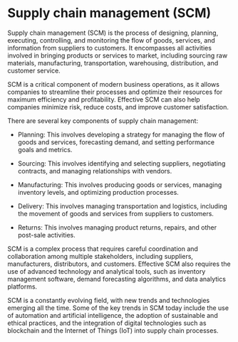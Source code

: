 # Supply chain management (SCM)

Supply chain management (SCM) is the process of designing, planning, executing, controlling, and monitoring the flow of goods, services, and information from suppliers to customers. It encompasses all activities involved in bringing products or services to market, including sourcing raw materials, manufacturing, transportation, warehousing, distribution, and customer service.

SCM is a critical component of modern business operations, as it allows companies to streamline their processes and optimize their resources for maximum efficiency and profitability. Effective SCM can also help companies minimize risk, reduce costs, and improve customer satisfaction.

There are several key components of supply chain management:

* Planning: This involves developing a strategy for managing the flow of goods and services, forecasting demand, and setting performance goals and metrics.

* Sourcing: This involves identifying and selecting suppliers, negotiating contracts, and managing relationships with vendors.

* Manufacturing: This involves producing goods or services, managing inventory levels, and optimizing production processes.

* Delivery: This involves managing transportation and logistics, including the movement of goods and services from suppliers to customers.

* Returns: This involves managing product returns, repairs, and other post-sale activities.

SCM is a complex process that requires careful coordination and collaboration among multiple stakeholders, including suppliers, manufacturers, distributors, and customers. Effective SCM also requires the use of advanced technology and analytical tools, such as inventory management software, demand forecasting algorithms, and data analytics platforms.

SCM is a constantly evolving field, with new trends and technologies emerging all the time. Some of the key trends in SCM today include the use of automation and artificial intelligence, the adoption of sustainable and ethical practices, and the integration of digital technologies such as blockchain and the Internet of Things (IoT) into supply chain processes.